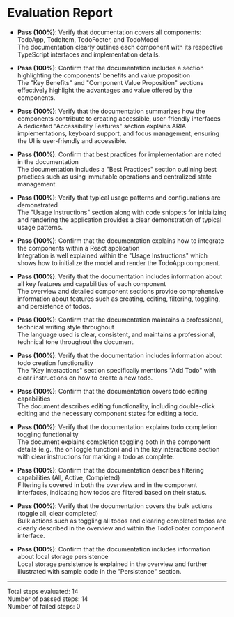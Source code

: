 # Evaluation Report

- **Pass (100%)**: Verify that documentation covers all components: TodoApp, TodoItem, TodoFooter, and TodoModel  
  The documentation clearly outlines each component with its respective TypeScript interfaces and implementation details.

- **Pass (100%)**: Confirm that the documentation includes a section highlighting the components' benefits and value proposition  
  The "Key Benefits" and "Component Value Proposition" sections effectively highlight the advantages and value offered by the components.

- **Pass (100%)**: Verify that the documentation summarizes how the components contribute to creating accessible, user-friendly interfaces  
  A dedicated "Accessibility Features" section explains ARIA implementations, keyboard support, and focus management, ensuring the UI is user-friendly and accessible.

- **Pass (100%)**: Confirm that best practices for implementation are noted in the documentation  
  The documentation includes a "Best Practices" section outlining best practices such as using immutable operations and centralized state management.

- **Pass (100%)**: Verify that typical usage patterns and configurations are demonstrated  
  The "Usage Instructions" section along with code snippets for initializing and rendering the application provides a clear demonstration of typical usage patterns.

- **Pass (100%)**: Confirm that the documentation explains how to integrate the components within a React application  
  Integration is well explained within the "Usage Instructions" which shows how to initialize the model and render the TodoApp component.

- **Pass (100%)**: Verify that the documentation includes information about all key features and capabilities of each component  
  The overview and detailed component sections provide comprehensive information about features such as creating, editing, filtering, toggling, and persistence of todos.

- **Pass (100%)**: Confirm that the documentation maintains a professional, technical writing style throughout  
  The language used is clear, consistent, and maintains a professional, technical tone throughout the document.

- **Pass (100%)**: Verify that the documentation includes information about todo creation functionality  
  The "Key Interactions" section specifically mentions "Add Todo" with clear instructions on how to create a new todo.

- **Pass (100%)**: Confirm that the documentation covers todo editing capabilities  
  The document describes editing functionality, including double-click editing and the necessary component states for editing a todo.

- **Pass (100%)**: Verify that the documentation explains todo completion toggling functionality  
  The document explains completion toggling both in the component details (e.g., the onToggle function) and in the key interactions section with clear instructions for marking a todo as complete.

- **Pass (100%)**: Confirm that the documentation describes filtering capabilities (All, Active, Completed)  
  Filtering is covered in both the overview and in the component interfaces, indicating how todos are filtered based on their status.

- **Pass (100%)**: Verify that the documentation covers the bulk actions (toggle all, clear completed)  
  Bulk actions such as toggling all todos and clearing completed todos are clearly described in the overview and within the TodoFooter component interface.

- **Pass (100%)**: Confirm that the documentation includes information about local storage persistence  
  Local storage persistence is explained in the overview and further illustrated with sample code in the "Persistence" section.

---

Total steps evaluated: 14  
Number of passed steps: 14  
Number of failed steps: 0